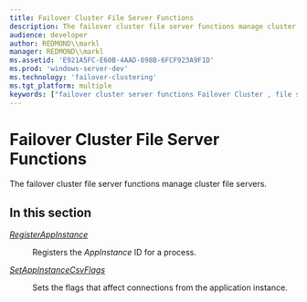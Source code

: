```yaml
---
title: Failover Cluster File Server Functions
description: The failover cluster file server functions manage cluster file servers.
audience: developer
author: REDMOND\\markl
manager: REDMOND\\markl
ms.assetid: 'E921A5FC-E60B-4AAD-898B-6FCF923A9F1D'
ms.prod: 'windows-server-dev'
ms.technology: 'failover-clustering'
ms.tgt_platform: multiple
keywords: ["failover cluster server functions Failover Cluster , file server functions", "cluster object management functions Failover Cluster , file server functions"]
---
```


# Failover Cluster File Server Functions

The failover cluster file server functions manage cluster file servers.

## In this section

<dl> <dt>

[*RegisterAppInstance*](registerappinstance.md)
</dt> <dd>

Registers the *AppInstance* ID for a process.

</dd> <dt>

[*SetAppInstanceCsvFlags*](setappinstancecsvflags.md)
</dt> <dd>

Sets the flags that affect connections from the application instance.

</dd> </dl>

 

 




